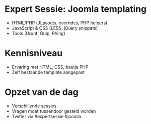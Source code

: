 # Expert Sessie: Joomla templating
* HTML/PHP (JLayouts, overrides, PHP helpers)
* JavaScript & CSS (LESS, jQuery snippets)
* Tools (Grunt, Gulp, Phing)

# Kennisniveau
* Ervaring met HTML, CSS, beetje PHP
* Zelf bestaande template aangepast

# Opzet van de dag
* Verschillende sessies
* Vragen moet tussendoor gesteld worden
* Twitter via #expertsessie #joomla

